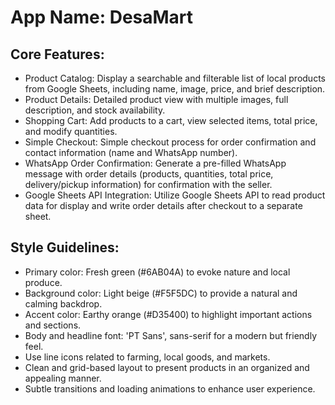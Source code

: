 # **App Name**: DesaMart

## Core Features:

- Product Catalog: Display a searchable and filterable list of local products from Google Sheets, including name, image, price, and brief description.
- Product Details: Detailed product view with multiple images, full description, and stock availability.
- Shopping Cart: Add products to a cart, view selected items, total price, and modify quantities.
- Simple Checkout: Simple checkout process for order confirmation and contact information (name and WhatsApp number).
- WhatsApp Order Confirmation: Generate a pre-filled WhatsApp message with order details (products, quantities, total price, delivery/pickup information) for confirmation with the seller.
- Google Sheets API Integration: Utilize Google Sheets API to read product data for display and write order details after checkout to a separate sheet.

## Style Guidelines:

- Primary color: Fresh green (#6AB04A) to evoke nature and local produce.
- Background color: Light beige (#F5F5DC) to provide a natural and calming backdrop.
- Accent color: Earthy orange (#D35400) to highlight important actions and sections.
- Body and headline font: 'PT Sans', sans-serif for a modern but friendly feel.
- Use line icons related to farming, local goods, and markets.
- Clean and grid-based layout to present products in an organized and appealing manner.
- Subtle transitions and loading animations to enhance user experience.